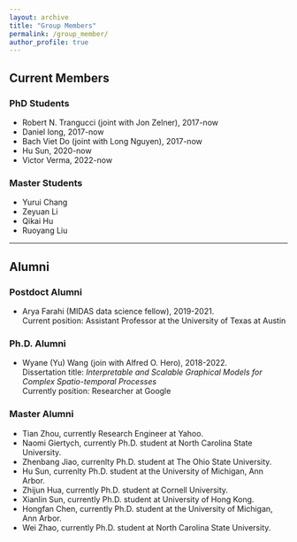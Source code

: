 ```yaml
---
layout: archive
title: "Group Members"
permalink: /group_member/
author_profile: true 
---
```

## Current Members
### PhD Students 
* Robert N. Trangucci (joint with Jon Zelner), 2017-now
* Daniel Iong, 2017-now
* Bach Viet Do (joint with Long Nguyen), 2017-now
* Hu Sun, 2020-now
* Victor Verma, 2022-now

### Master Students
* Yurui Chang
* Zeyuan Li
* Qikai Hu
* Ruoyang Liu

---
## Alumni
### Postdoct Alumni
* Arya Farahi (MIDAS data science fellow), 2019-2021.  
  Current position: Assistant Professor at the University of Texas at Austin
  
### Ph.D. Alumni 
* Wyane (Yu) Wang (join with Alfred O. Hero), 2018-2022.  
  Dissertation title: *Interpretable and Scalable Graphical Models for Complex Spatio-temporal Processes*  
  Currently position: Researcher at Google


### Master Alumni

* Tian Zhou, currently Research Engineer at Yahoo.
* Naomi Giertych, currently Ph.D. student at North Carolina State University.
* Zhenbang Jiao, currenlty Ph.D. student at The Ohio State University.
* Hu Sun, currenlty Ph.D. student at the University of Michigan, Ann Arbor.
* Zhijun Hua, currently Ph.D. student at Cornell University.
* Xianlin Sun, currently Ph.D. student at University of Hong Kong.
* Hongfan Chen, currently Ph.D. student at the University of Michigan, Ann Arbor.
* Wei Zhao, currently Ph.D. student at North Carolina State University.
